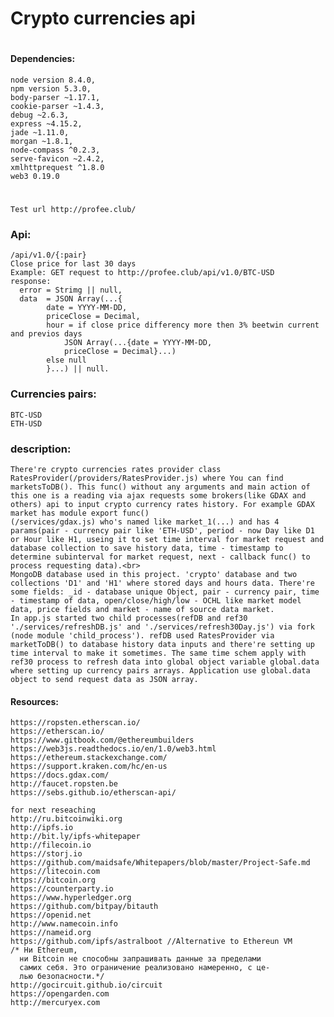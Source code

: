 # Crypto currencies api 
#
####   Dependencies:

    node version 8.4.0, 
    npm version 5.3.0,
    body-parser ~1.17.1,
    cookie-parser ~1.4.3,
    debug ~2.6.3,
    express ~4.15.2,
    jade ~1.11.0,
    morgan ~1.8.1,
    node-compass ^0.2.3,
    serve-favicon ~2.4.2,
    xmlhttprequest ^1.8.0
    web3 0.19.0
    
# 
    Test url http://profee.club/
###   Api:
    /api/v1.0/{:pair}
    Close price for last 30 days
    Example: GET request to http://profee.club/api/v1.0/BTC-USD
    response:
      error = Strimg || null,
      data  = JSON Array(...{
            date = YYYY-MM-DD,
            priceClose = Decimal,
            hour = if close price differency more then 3% beetwin current and previos days
                JSON Array(...{date = YYYY-MM-DD,
                priceClose = Decimal}...)
            else null
        	}...) || null.
###   Currencies pairs:
    BTC-USD
    ETH-USD
###	description:
    There're crypto currencies rates provider class RatesProvider(/providers/RatesProvider.js) where You can find marketsToDB(). This func() without any arguments and main action of this one is a reading via ajax requests some brokers(like GDAX and others) api to input crypto currency rates history. For example GDAX market has module export func() 
    (/services/gdax.js) who's named like market_1(...) and has 4 params(pair - currency pair like 'ETH-USD', period - now Day like D1 or Hour like H1, useing it to set time interval for market request and database collection to save history data, time - timestamp to determine subinterval for market request, next - callback func() to process requesting data).<br>
    MongoDB database used in this project. 'crypto' database and two collections 'D1' and 'H1' where stored days and hours data. There're some fields: _id - database unique Object, pair - currency pair, time - timestamp of data, open/close/high/low - OCHL like market model data, price fields and market - name of source data market.
    In app.js started two child processes(refDB and ref30 './services/refreshDB.js' and './services/refresh30Day.js') via fork (node module 'child_process'). refDB used RatesProvider via marketToDB() to database history data inputs and there're setting up time interval to make it sometimes. The same time schem apply with ref30 process to refresh data into global object variable global.data where setting up currency pairs arrays. Application use global.data object to send request data as JSON array.

####    Resources:
    https://ropsten.etherscan.io/
    https://etherscan.io/
    https://www.gitbook.com/@ethereumbuilders
    https://web3js.readthedocs.io/en/1.0/web3.html
    https://ethereum.stackexchange.com/
    https://support.kraken.com/hc/en-us
    https://docs.gdax.com/
    http://faucet.ropsten.be 
    https://sebs.github.io/etherscan-api/
    
    for next reseaching
    http://ru.bitcoinwiki.org
    http://ipfs.io
    http://bit.ly/ipfs-whitepaper
    http://filecoin.io
    https://storj.io
    https://github.com/maidsafe/Whitepapers/blob/master/Project-Safe.md
    https://litecoin.com
    https://bitcoin.org
    https://counterparty.io
    https://www.hyperledger.org
    https://github.com/bitpay/bitauth
    https://openid.net
    http://www.namecoin.info
    https://nameid.org
    https://github.com/ipfs/astralboot //Alternative to Ethereun VM
    /* Ни Ethereum,
      ни Bitcoin не способны запрашивать данные за пределами
      самих себя. Это ограничение реализовано намеренно, с це-
      лью безопасности.*/
    http://gocircuit.github.io/circuit
    https://opengarden.com
    http://mercuryex.com  
    